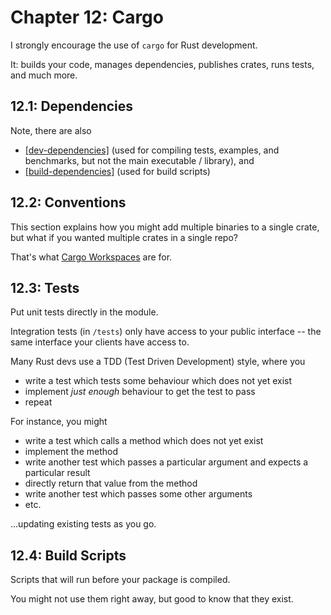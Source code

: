 # Chapter 12: Cargo

I strongly encourage the use of `cargo` for Rust development.

It: builds your code, manages dependencies, publishes crates, runs tests, and much more.

## 12.1: Dependencies

Note, there are also

- [[dev-dependencies]](https://doc.rust-lang.org/cargo/reference/specifying-dependencies.html#development-dependencies) (used for compiling tests, examples, and benchmarks, but not the main executable / library), and
- [[build-dependencies]](https://doc.rust-lang.org/cargo/reference/specifying-dependencies.html#build-dependencies) (used for build scripts)

## 12.2: Conventions

This section explains how you might add multiple binaries to a single crate, but what if you wanted multiple crates in a single repo?

That's what [Cargo Workspaces](https://doc.rust-lang.org/book/ch14-03-cargo-workspaces.html) are for.

## 12.3: Tests

Put unit tests directly in the module.

Integration tests (in `/tests`) only have access to your public interface -- the same interface your clients have access to.

Many Rust devs use a TDD (Test Driven Development) style, where you

- write a test which tests some behaviour which does not yet exist
- implement _just enough_ behaviour to get the test to pass
- repeat

For instance, you might

- write a test which calls a method which does not yet exist
- implement the method
- write another test which passes a particular argument and expects a particular result
- directly return that value from the method
- write another test which passes some other arguments
- etc.

...updating existing tests as you go.

## 12.4: Build Scripts

Scripts that will run before your package is compiled.

You might not use them right away, but good to know that they exist.